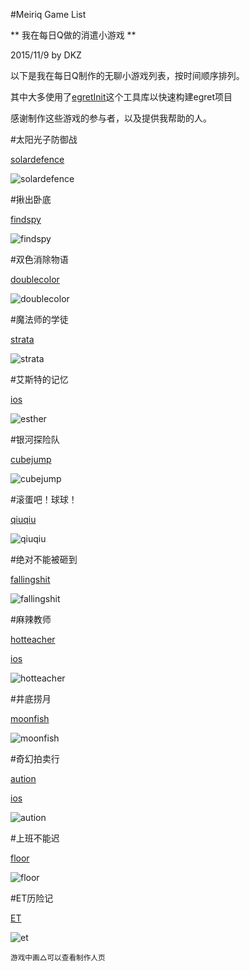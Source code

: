 #Meiriq Game List

** 我在每日Q做的消遣小游戏 **

2015/11/9 by DKZ



以下是我在每日Q制作的无聊小游戏列表，按时间顺序排列。

其中大多使用了[egretInit](https://github.com/davidkingzyb/egretInit)这个工具库以快速构建egret项目

感谢制作这些游戏的参与者，以及提供我帮助的人。

#太阳光子防御战

[solardefence](http://gameslibrary.meiriq.com/home/g/600)

![solardefence](blogImg/solardefence.jpg)

#揪出卧底

[findspy](http://gameslibrary.meiriq.com/home/g/604)

![findspy](blogImg/findspy.jpg)

#双色消除物语

[doublecolor](http://gameslibrary.meiriq.com/home/g/621)

![doublecolor](blogImg/doublecolor.jpg)

#魔法师的学徒

[strata](http://gameslibrary.meiriq.com/home/g/626)

![strata](blogImg/strata.jpg)

#艾斯特的记忆

[ios](https://www.appannie.com/apps/ios/app/alex-memory/)

![esther](blogImg/esther.png)


#银河探险队

[cubejump](http://gameslibrary.meiriq.com/home/g/644)

![cubejump](blogImg/cubejump.png)


#滚蛋吧！球球！

[qiuqiu](http://gameslibrary.meiriq.com/home/g/655)

![qiuqiu](blogImg/qiuqiu.jpg)

#绝对不能被砸到

[fallingshit](http://gameslibrary.meiriq.com/home/g/658)

![fallingshit](blogImg/fallingshit.jpg)

#麻辣教师

[hotteacher](http://gameslibrary.meiriq.com/home/g/664)

[ios](https://www.appannie.com/apps/ios/app/ma-la-jiao-shi)

![hotteacher](blogImg/hotteacher.jpg)

#井底捞月

[moonfish](http://gameslibrary.meiriq.com/home/g/665)

![moonfish](blogImg/moonfish.jpg)

#奇幻拍卖行

[aution](http://gameslibrary.meiriq.com/home/g/669)

[ios](https://www.appannie.com/apps/ios/app/qi-huan-pai-mai-xing)

![aution](blogImg/aution.jpg)

#上班不能迟

[floor](http://gameslibrary.meiriq.com/home/g/672)

![floor](blogImg/floor.jpg)

#ET历险记

[ET](http://gameslibrary.meiriq.com/home/g/676)

![et](blogImg/et.jpg)

<small>游戏中画△可以查看制作人页</small>